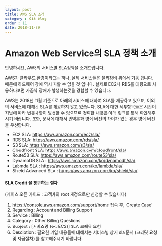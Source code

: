 ```yaml
---
layout: post
title: AWS SLA 소개
category : Git blog
order : 11
date: 2018-11-29
---
```


Amazon Web Service의 SLA 정책 소개
=============

안녕하세요, AWS의 서비스별 SLA정책을 소개드립니다.

AWS가 클라우드 환경이라고는 하나, 실제 서비스들은 물리장비 위에서 기동 됩니다. 때문에 하드웨어 장애 역시 피할 수 없을 것 입니다.
실제로 EC2나 RDS를 대량으로 사용하다보면 가끔씩 장애가 발생하는것을 경험할 수 있습니다.

AWS는 2018년 11월 기준으로 아래의 서비스에 대하여 SLA를 제공하고 있으며, 이외의 서비스에 대해선 SLA를 제공하지 않고 있습니다.
SLA에 대한 세부항목들은 시간이 지남에 따라 변동사항이 발생할 수 있으므로 정확한 내용은 아래 링크를 통해 확인해주시기 바랍니다.
또한, 문서에 대해서 번역본과 영어 버전의 차이가 있는 경우 영어 버전을 우선합니다.

- EC2 SLA: https://aws.amazon.com/ec2/sla/
- RDS SLA: https://aws.amazon.com/rds/sla/
- S3 SLA: https://aws.amazon.com/s3/sla/
- Cloudfront SLA: https://aws.amazon.com/cloudfront/sla/
- Route53 SLA: https://aws.amazon.com/route53/sla/
- DynamoDB SLA : https://aws.amazon.com/ko/dynamodb/sla/
- Labmda SLA : https://aws.amazon.com/ko/lambda/sla/
- Shield Advanced SLA : https://aws.amazon.com/ko/shield/sla/

#### SLA Credit 을 청구하는 절차

(케이스 오픈 가이드 : 고객사의 root 계정으로만 신청할 수 있습니다)
1.	https://console.aws.amazon.com/support/home 접속 후, ‘Create Case’
2.	Regarding : Account and Billing Support 
3.	Service : Billing
4.	Category : Other Billing Questions
5.	Subject : [서비스명 (ex. EC2)] SLA 크레딧 요청 
6.	Desciption : 필요한 기입 내용들에 대해서는 서비스별 상기 sla 문서 (크레딧 요청 및 지급절차) 를 참고해주시기 바랍니다.
